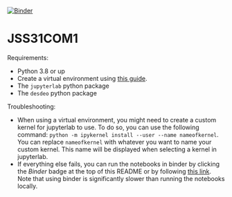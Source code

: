 [![Binder](https://mybinder.org/badge_logo.svg)](https://mybinder.org/v2/gh/industrial-optimization-group/JSS31COM1/HEAD)

# JSS31COM1

Requirements:

- Python 3.8 or up
- Create a virtual environment using [this guide](https://janakiev.com/blog/jupyter-virtual-envs/).
- The `jupyterlab` python package
- The `desdeo` python package

Troubleshooting:

- When using a virtual environment, you might need to create a custom kernel for
  jupyterlab to use. To do so, you can use the following command: `python -m ipykernel install --user --name nameofkernel`. You can replace `nameofkernel`
  with whatever you want to name your custom kernel. This name will be displayed
  when selecting a kernel in jupyterlab.
- If everything else fails, you can run the notebooks in binder by clicking the _Binder_ badge at the top of this README or by following [this link](https://mybinder.org/v2/gh/industrial-optimization-group/JSS31COM1/HEAD). Note that using binder is significantly slower than running the notebooks locally.
